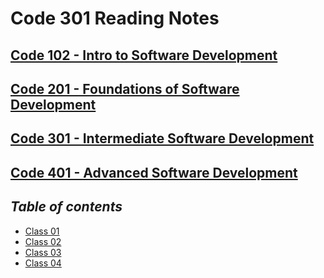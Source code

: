 # Code 301 Reading Notes

## [Code 102 - Intro to Software Development](https://alkhateeb49.github.io/reading-notes-102)
## [Code 201 - Foundations of Software Development](https://alkhateeb49.github.io/reading-notes-201)
## [Code 301 - Intermediate Software Development](https://alkhateeb49.github.io/reading-notes-301)
## [Code 401 - Advanced Software Development](https://alkhateeb49.github.io/reading-notes-401)

## _Table of contents_
* [Class 01](#)
* [Class 02](#)
* [Class 03](#)
* [Class 04](#)
